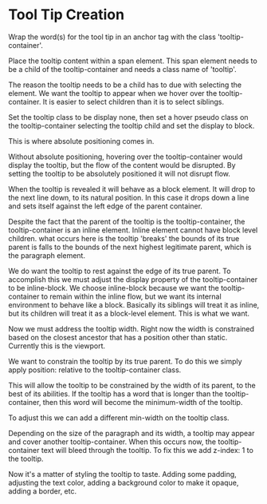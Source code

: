 # Tool Tip Creation

Wrap the word(s) for the tool tip in an anchor tag with the class 'tooltip-container'.

Place the tooltip content within a span element. This span element needs to be a child of the tooltip-container and needs a class name of 'tooltip'.

The reason the tooltip needs to be a child has to due with selecting the element. We want the tooltip to appear when we hover over the tooltip-container. It is easier to select children than it is to select siblings.

Set the tooltip class to be display none, then set a hover pseudo class on the tooltip-container selecting the tooltip child and set the display to block.

This is where absolute positioning comes in.

Without absolute positioning, hovering over the tooltip-container would display the tooltip, but the flow of the content would be disrupted. By setting the tooltip to be absolutely positioned it will not disrupt flow. 

When the tooltip is revealed it will behave as a block element. It will drop to the next line down, to its natural position. In this case it drops down a line and sets itself against the left edge of the parent container. 

Despite the fact that the parent of the tooltip is the tooltip-container, the tooltip-container is an inline element. Inline element cannot have block level children. what occurs here is the tooltip 'breaks' the bounds of its true parent is falls to the bounds of the next highest legitimate parent, which is the paragraph element. 

We do want the tooltip to rest against the edge of its true parent. To accomplish this we must adjust the display property of the tooltip-container to be inline-block. We choose inline-block because we want the tooltip-container to remain within the inline flow, but we want its internal environment to behave like a block. Basically its siblings will treat it as inline, but its children will treat it as a block-level element. This is what we want.

Now we must address the tooltip width. Right now the width is constrained based on the closest ancestor that has a position other than static. Currently this is the viewport.

We want to constrain the tooltip by its true parent. To do this we simply apply position: relative to the tooltip-container class.

This will allow the tooltip to be constrained by the width of its parent, to the best of its abilities. If the tooltip has a word that is longer than the tooltip-container, then this word will become the minimum-width of the tooltip.

To adjust this we can add a different min-width on the tooltip class.

Depending on the size of the paragraph and its width, a tooltip may appear and cover another tooltip-container. When this occurs now, the tooltip-container text will bleed through the tooltip. To fix this we add z-index: 1 to the tooltip. 

Now it's a matter of styling the tooltip to taste. Adding some padding, adjusting the text color, adding a background color to make it opaque, adding a border, etc.
